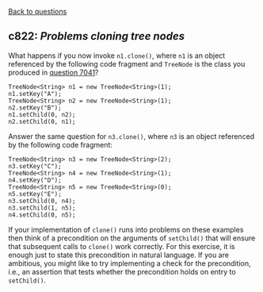 [Back to questions](../README.md)

## c822: *Problems cloning tree nodes*

What happens if you now invoke `n1.clone()`, where `n1` is an object referenced by the following code
fragment and `TreeNode` is the class you produced in [question 7041](7041.md)?

```
TreeNode<String> n1 = new TreeNode<String>(1);
n1.setKey("A");
TreeNode<String> n2 = new TreeNode<String>(1);
n2.setKey("B");
n1.setChild(0, n2);
n2.setChild(0, n1);
```

Answer the same question for `n3.clone()`, where `n3` is an object referenced by the following code
fragment:	
		
```
TreeNode<String> n3 = new TreeNode<String>(2);
n3.setKey("C");
TreeNode<String> n4 = new TreeNode<String>(1);
n4.setKey("D");
TreeNode<String> n5 = new TreeNode<String>(0);
n5.setKey("E");
n3.setChild(0, n4);
n3.setChild(1, n5);
n4.setChild(0, n5);
```

If your implementation of `clone()` runs into problems on these examples then think
of a precondition on the arguments of `setChild()` that will ensure that subsequent
calls to `clone()` work correctly.  For this exercise, it is enough just to state this
precondition in natural language.  If you are ambitious, you might like to try implementing a
check for the precondition, i.e., an assertion that tests whether the precondition holds on
entry to `setChild()`.

